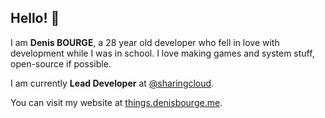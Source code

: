 ## Hello! 👋

I am **Denis BOURGE**, a 28 year old developer who fell in love with development while I was in school.
I love making games and system stuff, open-source if possible.

I am currently **Lead Developer** at [@sharingcloud](https://github.com/sharingcloud/).

You can visit my website at [things.denisbourge.me](https://things.denisbourge.me).

